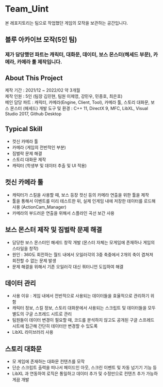 # Team_Uint

본 레포지토리는 팀으로 작업했던 게임의 모작을 보관하는 공간입니다. 

## 블루 아카이브 모작(5인 팀)
### 제가 담당했던 파트는 캐릭터, 대화문, 데이터, 보스 몬스터(헤세드 부문), 카메라, 카메라 툴 제작입니다.
 

## About This Project
제작 기간 :           2021/12 ~ 2022/02 약 3개월  
제작 인원 :           5인 (팀장 김민현, 팀원 이제영, 강민우, 민종호, 최은호)  
메인 담당 파트 :      캐릭터, 카메라(Engine, Client, Tool), 카메라 툴, 스토리 대화문, 보스 몬스터 (헤세드)
개발 도구 및 환경 :   C++ 11, DirectX 9, MFC, LibXL, Visual Studio 2017, Github Desktop  


## Typical Skill 
* 컷신 카메라 툴 
* 카메라 (게임의 전반적인 부분)
* 짐벌락 문제 해결  
* 스토리 대화문 제작
* 캐릭터 (학생부 및 데이터 추출 및 UI 적용)

## 컷신 카메라 툴
 * 캐릭터가 스킬을 사용할 때, 보스 등장 컷신 등의 카메라 연출을 위한 툴을 제작
 * 툴을 통해서 이벤트를 미리 테스트한 뒤, 실제 인게임 내에 저장한 데이터를 로드해 사용 (ActionCam_Manager)
 * 카메라의 부드러운 연출을 위해서 스플라인 곡선 보간 사용

## 보스 몬스터 제작 및 짐벌락 문제 해결
 * 담당한 보스 몬스터인 해세드 창작 개발 (몬스터 자체는 모게임에 존재하나 게임의 스타일을 창작)
 * 원인 : 360도 회전하는 월드 내에서 오일러각의 3중 축중에서 2개의 축이 겹쳐져 회전할 수 없는 문제 발생
 * 문제 해결을 위해서 기존 오일러각 대신 쿼터니언 도입하여 해결

## 데이터 관리
 * 사용 이유 : 게임 내에서 전반적으로 사용되는 데이터들을 효율적으로 관리하기 위함
 * 캐릭터 정보, 스킬 정보, 스토리 대화문에서 사용되는 스크립트 및 데이터들을 모두 별도의 구글 스프레드 시트로 관리
 * 팀원들이 데이터 변경이 필요할 때, 코드를 분석하지 않고도 공개된 구글 스프레드 시트에 접근해 간단히 데이터만 변경할 수 있도록
 * LibXL 라이브러리 사용

## 스토리 대화문
 * 모 게임에 존재하는 대화문 컨텐츠를 모작
 * 단순 스크립트 출력을 떠나서 페이드인 아웃, 스크린 이벤트 및 자동 넘기기 기능 등
 * LibXL 과 연동하여 로직은 통일하고 데이터 추가 및 수정만으로 컨텐츠 추가 가능하게끔 개발
